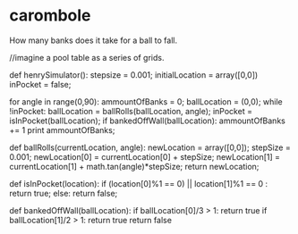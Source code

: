 carombole
=========

How many banks does it take for a ball to fall.


//imagine a pool table as a series of grids.

def henrySimulator():
  stepsize = 0.001;
  initialLocation = array([0,0])
  inPocket = false;

  for angle in range(0,90):
    ammountOfBanks = 0;
    ballLocation = (0,0);
    while !inPocket:
      ballLocation = ballRolls(ballLocation, angle);
      inPocket = isInPocket(ballLocation);
      if bankedOffWall(ballLocation):
        ammountOfBanks += 1
    print ammountOfBanks;



def ballRolls(currentLocation, angle):
  newLocation = array([0,0]);
  stepSize = 0.001;
  newLocation[0] = currentLocation[0] + stepSize;
  newLocation[1] = currentLocation[1] + math.tan(angle)*stepSize;
  return newLocation;


def isInPocket(location):
  if (location[0]%1 == 0) || location[1]%1 == 0 :
    return true;
  else:
    return false;

def bankedOffWall(ballLocation):
  if ballLocation[0]/3 > 1:
    return true
  if ballLocation[1]/2 > 1:
    return true
  return false
